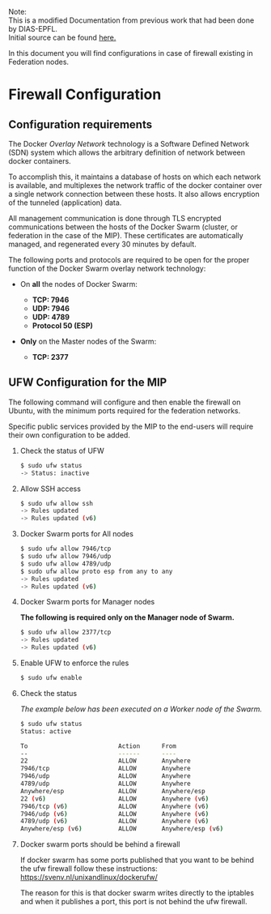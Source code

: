 Note: </br> 
This is a modified Documentation from previous work that had been done by DIAS-EPFL.</br>
Initial source can be found <a href="https://github.com/HBPMedical/mip-federation/tree/master/Documentation">here.</a>

In this document you will find configurations in case of firewall existing in Federation nodes.

# Firewall Configuration

## Configuration requirements

The Docker *Overlay Network* technology is a Software Defined Network (SDN) system which allows the arbitrary definition of network between docker containers.

To accomplish this, it maintains a database of hosts on which each network is available, and multiplexes the network traffic of the docker container over a single network connection between these hosts. It also allows encryption of the tunneled (application) data.

All management communication is done through TLS encrypted communications between the hosts of the Docker Swarm (cluster, or federation in the case of the MIP). These certificates are automatically managed, and regenerated every 30 minutes by default.

The following ports and protocols are required to be open for the proper function of the Docker Swarm overlay network technology:

 * On **all** the nodes of Docker Swarm:
   * **TCP: 7946**
   * **UDP: 7946**
   * **UDP: 4789**
   * **Protocol 50 (ESP)**

 * **Only** on the Master nodes of the Swarm:
   * **TCP: 2377**

## UFW Configuration for the MIP

The following command will configure and then enable the firewall on Ubuntu, with the minimum ports required for the federation networks.

Specific public services provided by the MIP to the end-users will require their own configuration to be added.

1. Check the status of UFW

    ```sh
    $ sudo ufw status
    -> Status: inactive
    ```

2. Allow SSH access

    ```sh
    $ sudo ufw allow ssh
    -> Rules updated
    -> Rules updated (v6)
    ```
3. Docker Swarm ports for All nodes

    ```sh
    $ sudo ufw allow 7946/tcp
    $ sudo ufw allow 7946/udp
    $ sudo ufw allow 4789/udp
    $ sudo ufw allow proto esp from any to any
    -> Rules updated
    -> Rules updated (v6)
    ```

4. Docker Swarm ports for Manager nodes 
  
   **The following is required only on the Manager node of Swarm.**

    ```sh
    $ sudo ufw allow 2377/tcp
    -> Rules updated
    -> Rules updated (v6)
    ```

5. Enable UFW to enforce the rules    

    ```sh
    $ sudo ufw enable
    ```

6. Check the status

    *The example below has been executed on a Worker node of the Swarm.*

    ```sh
    $ sudo ufw status
    Status: active
    
    To                         Action      From
    --                         ------      ----
    22                         ALLOW       Anywhere                  
    7946/tcp                   ALLOW       Anywhere                  
    7946/udp                   ALLOW       Anywhere                  
    4789/udp                   ALLOW       Anywhere                  
    Anywhere/esp               ALLOW       Anywhere/esp              
    22 (v6)                    ALLOW       Anywhere (v6)             
    7946/tcp (v6)              ALLOW       Anywhere (v6)             
    7946/udp (v6)              ALLOW       Anywhere (v6)             
    4789/udp (v6)              ALLOW       Anywhere (v6)             
    Anywhere/esp (v6)          ALLOW       Anywhere/esp (v6)         

    ```

7. Docker swarm ports should be behind a firewall

   If docker swarm has some ports published that you want to be behind the ufw firewall follow these instructions:
   https://svenv.nl/unixandlinux/dockerufw/
   
   The reason for this is that docker swarm writes directly to the iptables and when it publishes a port, this port is not behind the ufw
   firewall.